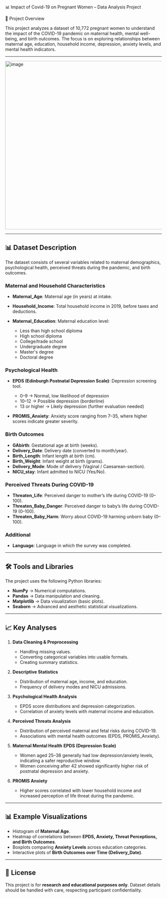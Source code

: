 📊 Impact of Covid-19 on Pregnant Women – Data Analysis Project

📌 Project Overview

This project analyzes a dataset of 10,772 pregnant women to understand the impact of the COVID-19 pandemic on maternal health, mental well-being, and birth outcomes. The focus is on exploring relationships between maternal age, education, household income, depression, anxiety levels, and mental health indicators.

---
<img width="1384" height="541" alt="image" src="https://github.com/user-attachments/assets/0fdfd239-7f94-46fa-b2fe-0d69cc9102fe" />

---

## 📊 Dataset Description

The dataset consists of several variables related to maternal demographics, psychological health, perceived threats during the pandemic, and birth outcomes.

### Maternal and Household Characteristics

* **Maternal_Age**: Maternal age (in years) at intake.
* **Household_Income**: Total household income in 2019, before taxes and deductions.
* **Maternal_Education**: Maternal education level:

  * Less than high school diploma
  * High school diploma
  * College/trade school
  * Undergraduate degree
  * Master's degree
  * Doctoral degree

### Psychological Health

* **EPDS (Edinburgh Postnatal Depression Scale)**: Depression screening tool.

  * 0–9 → Normal, low likelihood of depression
  * 10–12 → Possible depression (borderline)
  * 13 or higher → Likely depression (further evaluation needed)
* **PROMIS_Anxiety**: Anxiety score ranging from 7–35, where higher scores indicate greater severity.

### Birth Outcomes

* **GAbirth**: Gestational age at birth (weeks).
* **Delivery_Date**: Delivery date (converted to month/year).
* **Birth_Length**: Infant length at birth (cm).
* **Birth_Weight**: Infant weight at birth (grams).
* **Delivery_Mode**: Mode of delivery (Vaginal / Caesarean-section).
* **NICU_stay**: Infant admitted to NICU (Yes/No).

### Perceived Threats During COVID-19

* **Threaten_Life**: Perceived danger to mother’s life during COVID-19 (0–100).
* **Threaten_Baby_Danger**: Perceived danger to baby’s life during COVID-19 (0–100).
* **Threaten_Baby_Harm**: Worry about COVID-19 harming unborn baby (0–100).

### Additional

* **Language**: Language in which the survey was completed.

---

## 🛠️ Tools and Libraries

The project uses the following Python libraries:

* **NumPy** → Numerical computations.
* **Pandas** → Data manipulation and cleaning.
* **Matplotlib** → Data visualization (basic plots).
* **Seaborn** → Advanced and aesthetic statistical visualizations.
---

## 📈 Key Analyses

1. **Data Cleaning & Preprocessing**

   * Handling missing values.
   * Converting categorical variables into usable formats.
   * Creating summary statistics.

2. **Descriptive Statistics**

   * Distribution of maternal age, income, and education.
   * Frequency of delivery modes and NICU admissions.

3. **Psychological Health Analysis**

   * EPDS score distributions and depression categorization.
   * Correlation of anxiety levels with maternal income and education.

4. **Perceived Threats Analysis**

   * Distribution of perceived maternal and fetal risks during COVID-19.
   * Associations with mental health outcomes (EPDS, PROMIS_Anxiety).

5. **Maternal Mental Health**
     **EPDS (Depression Scale)**
     * Women aged 25–38 generally had low depression/anxiety levels, indicating a safer reproductive window.
     * Women conceiving after 42 showed significantly higher risk of postnatal depression and anxiety.

 6. **PROMIS Anxiety**
       * Higher scores correlated with lower household income and increased perception of life threat during the pandemic.

---

## 📊 Example Visualizations

* Histogram of **Maternal Age**.
* Heatmap of correlations between **EPDS, Anxiety, Threat Perceptions, and Birth Outcomes**.
* Boxplots comparing **Anxiety Levels** across education categories.
* Interactive plots of **Birth Outcomes over Time (Delivery_Date)**.

---

## 📝 License

This project is for **research and educational purposes only**. Dataset details should be handled with care, respecting participant confidentiality.
